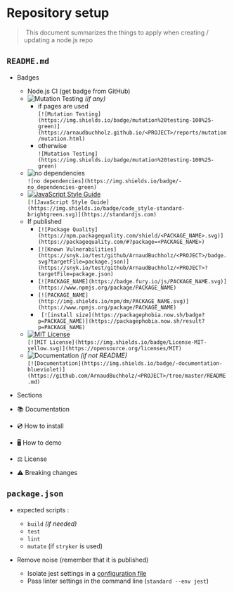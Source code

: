 # Repository setup

> This document summarizes the things to apply when creating / updating a node.js repo

## `README.md`

* Badges
  * Node.js CI (get badge from GitHub)
  * ![Mutation Testing](https://img.shields.io/badge/mutation%20testing-100%25-green) *(if any)*
    * if pages are used <br/>
      `[![Mutation Testing](https://img.shields.io/badge/mutation%20testing-100%25-green)](https://arnaudbuchholz.github.io/<PROJECT>/reports/mutation/mutation.html)`
    * otherwise <br />
      `![Mutation Testing](https://img.shields.io/badge/mutation%20testing-100%25-green)`
  * ![no dependencies](https://img.shields.io/badge/-no_dependencies-green) <br/>
    `![no dependencies](https://img.shields.io/badge/-no_dependencies-green)`
  * [![JavaScript Style Guide](https://img.shields.io/badge/code_style-standard-brightgreen.svg)](https://standardjs.com) <br/>
    `[![JavaScript Style Guide](https://img.shields.io/badge/code_style-standard-brightgreen.svg)](https://standardjs.com)`
  * If published
    * `[![Package Quality](https://npm.packagequality.com/shield/<PACKAGE_NAME>.svg)](https://packagequality.com/#?package=<PACKAGE_NAME>)`
    * `[![Known Vulnerabilities](https://snyk.io/test/github/ArnaudBuchholz/<PROJECT>/badge.svg?targetFile=package.json)](https://snyk.io/test/github/ArnaudBuchholz/<PROJECT>?targetFile=package.json)`
    * `[![PACKAGE_NAME](https://badge.fury.io/js/PACKAGE_NAME.svg)](https://www.npmjs.org/package/PACKAGE_NAME)`
    * `[![PACKAGE_NAME](http://img.shields.io/npm/dm/PACKAGE_NAME.svg)](https://www.npmjs.org/package/PACKAGE_NAME)`
    * ` [![install size](https://packagephobia.now.sh/badge?p=PACKAGE_NAME)](https://packagephobia.now.sh/result?p=PACKAGE_NAME)`
  * [![MIT License](https://img.shields.io/badge/License-MIT-yellow.svg)](https://opensource.org/licenses/MIT) <br/>
    `[![MIT License](https://img.shields.io/badge/License-MIT-yellow.svg)](https://opensource.org/licenses/MIT)`
  * ![Documentation](https://img.shields.io/badge/-documentation-blueviolet) *(if not README)* <br/>
    `[![Documentation](https://img.shields.io/badge/-documentation-blueviolet)](https://github.com/ArnaudBuchholz/<PROJECT>/tree/master/README.md)`

* Sections
 * 📚 Documentation
 * 💿 How to install
 * 🖥️ How to demo
 * ⚖️ License
 * ⚠️ Breaking changes

## `package.json`

* expected scripts :
  * `build` *(if needed)*
  * `test`
  * `lint`
  * `mutate` (if `stryker` is used)

* Remove noise (remember that it is published)
  * Isolate jest settings in a [configuration file](https://jestjs.io/docs/configuration)
  * Pass linter settings in the command line (`standard --env jest`)
